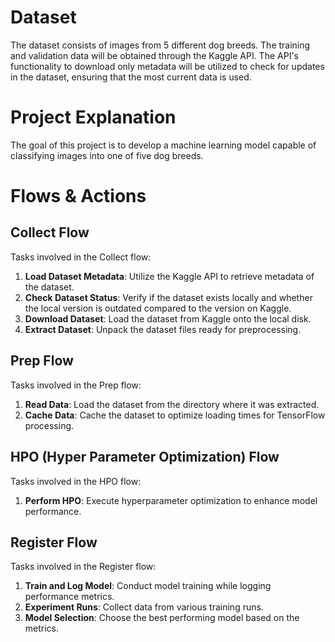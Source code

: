 # Dataset

The dataset consists of images from 5 different dog breeds. The training and validation data will be obtained through the Kaggle API. The API's functionality to download only metadata will be utilized to check for updates in the dataset, ensuring that the most current data is used.

# Project Explanation

The goal of this project is to develop a machine learning model capable of classifying images into one of five dog breeds. 

# Flows & Actions

## Collect Flow

Tasks involved in the Collect flow:

1. **Load Dataset Metadata**: Utilize the Kaggle API to retrieve metadata of the dataset.
2. **Check Dataset Status**: Verify if the dataset exists locally and whether the local version is outdated compared to the version on Kaggle.
3. **Download Dataset**: Load the dataset from Kaggle onto the local disk.
4. **Extract Dataset**: Unpack the dataset files ready for preprocessing.

## Prep Flow

Tasks involved in the Prep flow:

1. **Read Data**: Load the dataset from the directory where it was extracted.
2. **Cache Data**: Cache the dataset to optimize loading times for TensorFlow processing.

## HPO (Hyper Parameter Optimization) Flow

Tasks involved in the HPO flow:

1. **Perform HPO**: Execute hyperparameter optimization to enhance model performance.

## Register Flow

Tasks involved in the Register flow:

1. **Train and Log Model**: Conduct model training while logging performance metrics.
2. **Experiment Runs**: Collect data from various training runs.
3. **Model Selection**: Choose the best performing model based on the metrics.
